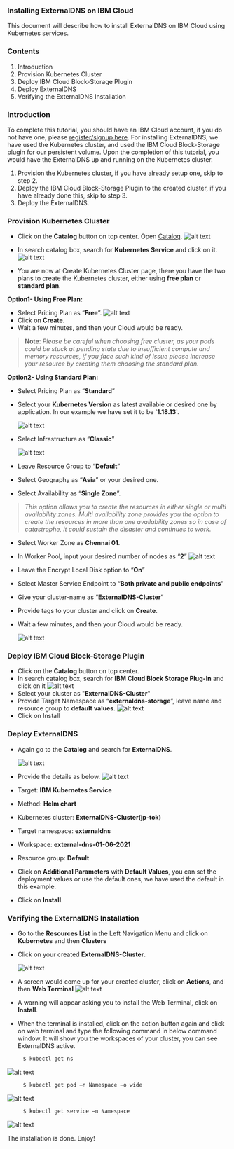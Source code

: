### Installing ExternalDNS on IBM Cloud
This document will describe how to install ExternalDNS on IBM Cloud using Kubernetes services.

### Contents

1. Introduction
2. Provision Kubernetes Cluster
3. Deploy IBM Cloud Block-Storage Plugin
4. Deploy ExternalDNS
5. Verifying the ExternalDNS Installation

### Introduction
To complete this tutorial, you should have an IBM Cloud account, if you do not have one, please [register/signup here](https://cloud.ibm.com/registration).
For installing ExternalDNS, we have used the Kubernetes cluster, and used the IBM Cloud Block-Storage plugin for our persistent volume. Upon the completion of this tutorial, you would have the ExternalDNS up and running on the Kubernetes cluster.

1. Provision the Kubernetes cluster, if you have already setup one, skip to step 2.
2. Deploy the IBM Cloud Block-Storage Plugin to the created cluster, if you have already done this, skip to step 3.
3. Deploy the ExternalDNS.

### Provision Kubernetes Cluster
* Click on the **Catalog** button on top center. Open [Catalog](https://cloud.ibm.com/catalog). ![alt text](Kubernetes1.png)

* In search catalog box, search for **Kubernetes Service** and click on it. ![alt text](Kubernetes2.png)

* You are now at Create Kubernetes Cluster page, there you have the two plans to create the Kubernetes cluster, either using **free plan** or **standard plan**.

**Option1- Using Free Plan:**
* Select Pricing Plan as “**Free**”. ![alt text](Kubernetes3.png)
* Click on **Create**.
* Wait a few minutes, and then your Cloud would be ready.

>**Note**: _Please be careful when choosing free cluster, as your pods could be stuck at pending state due to insufficient compute and memory resources, if you face such kind of issue please increase your resource by creating them choosing the standard plan._

**Option2- Using Standard Plan:**
* Select Pricing Plan as “**Standard**” 
* Select your **Kubernetes Version** as latest available or desired one by application. In our example we have set it to be '**1.18.13**'. 

  ![alt text](Kubernetes4.png)

* Select Infrastructure as “**Classic**”

  ![alt text](Kubernetes5.png)

* Leave Resource Group to “**Default**”
* Select Geography as “**Asia**” or your desired one.
* Select Availability as “**Single Zone**”.
>_This option allows you to create the resources in either single or multi availability zones. Multi availability zone provides you the option to create the resources in more than one availability zones so in case of catastrophe, it could sustain the disaster and continues to work._
* Select Worker Zone as **Chennai 01**.
* In Worker Pool, input your desired number of nodes as “**2**” ![alt text](Kubernetes6.png)
* Leave the Encrypt Local Disk option to “**On**”
* Select Master Service Endpoint to “**Both private and public endpoints**”
* Give your cluster-name as “**ExternalDNS-Cluster**”
* Provide tags to your cluster and click on **Create**.
* Wait a few minutes, and then your Cloud would be ready.

  ![alt text](Kubernetes7.png)

### Deploy IBM Cloud Block-Storage Plugin
* Click on the **Catalog** button on top center.
* In search catalog box, search for **IBM Cloud Block Storage Plug-In** and click on it ![alt text](Storage1.png)
* Select your cluster as "**ExternalDNS-Cluster**"
* Provide Target Namespace as “**externaldns-storage**”, leave name and resource group to **default values**. ![alt text](Storage2.png)
* Click on Install

### Deploy ExternalDNS
* Again go to the **Catalog** and search for **ExternalDNS**. 
  
  ![alt text](ExDNS1.png)
  
* Provide the details as below. ![alt text](ExDNS2.png)

*	Target: **IBM Kubernetes Service**
*	Method: **Helm chart**
*	Kubernetes cluster: **ExternalDNS-Cluster(jp-tok)**
*	Target namespace: **externaldns**
*	Workspace: **external-dns-01-06-2021**
*	Resource group: **Default**
* Click on **Additional Parameters** with **Default Values**, you can set the deployment values or use the default ones, we have used the default in this example.

* Click on **Install**.

### Verifying the ExternalDNS Installation
* Go to the **Resources List** in the Left Navigation Menu and click on **Kubernetes** and then **Clusters** 
* Click on your created **ExternalDNS-Cluster**. 

  ![alt text](ExDNSVerify1.png)
  
* A screen would come up for your created cluster, click on **Actions**, and then **Web Terminal** ![alt text](ExDNSVerify2.png)
* A warning will appear asking you to install the Web Terminal, click on **Install**.
* When the terminal is installed, click on the action button again and click on web terminal and type the following command in below command window. It will show you the workspaces of your cluster, you can see ExternalDNS active.

```sh
     $ kubectl get ns 
```
![alt text](ExDNSVerify3.png)
     
```sh  
     $ kubectl get pod –n Namespace –o wide 
```
![alt text](ExDNSVerify4.png)

```sh  
     $ kubectl get service –n Namespace 
```
![alt text](ExDNSVerify5.png)


The installation is done. Enjoy!
